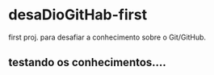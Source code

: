 # desaDioGitHab-first
first proj. para desafiar a conhecimento sobre o Git/GitHub.
## testando os conhecimentos....
